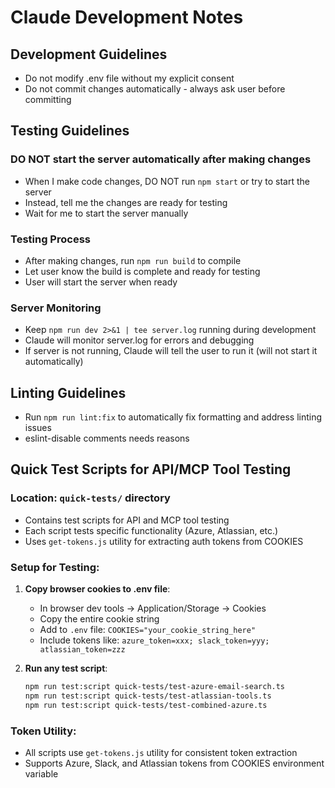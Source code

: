 # Claude Development Notes

## Development Guidelines
- Do not modify .env file without my explicit consent
- Do not commit changes automatically - always ask user before committing

## Testing Guidelines

### DO NOT start the server automatically after making changes
- When I make code changes, DO NOT run `npm start` or try to start the server
- Instead, tell me the changes are ready for testing
- Wait for me to start the server manually

### Testing Process
- After making changes, run `npm run build` to compile
- Let user know the build is complete and ready for testing
- User will start the server when ready

### Server Monitoring
- Keep `npm run dev 2>&1 | tee server.log` running during development
- Claude will monitor server.log for errors and debugging
- If server is not running, Claude will tell the user to run it (will not start it automatically)

## Linting Guidelines
- Run `npm run lint:fix` to automatically fix formatting and address linting issues
- eslint-disable comments needs reasons

## Quick Test Scripts for API/MCP Tool Testing

### Location: `quick-tests/` directory
- Contains test scripts for API and MCP tool testing
- Each script tests specific functionality (Azure, Atlassian, etc.)
- Uses `get-tokens.js` utility for extracting auth tokens from COOKIES

### Setup for Testing:
1. **Copy browser cookies to .env file**:
   - In browser dev tools → Application/Storage → Cookies
   - Copy the entire cookie string 
   - Add to `.env` file: `COOKIES="your_cookie_string_here"`
   - Include tokens like: `azure_token=xxx; slack_token=yyy; atlassian_token=zzz`

2. **Run any test script**:
   ```bash
   npm run test:script quick-tests/test-azure-email-search.ts
   npm run test:script quick-tests/test-atlassian-tools.ts
   npm run test:script quick-tests/test-combined-azure.ts
   ```

### Token Utility:
- All scripts use `get-tokens.js` utility for consistent token extraction
- Supports Azure, Slack, and Atlassian tokens from COOKIES environment variable



